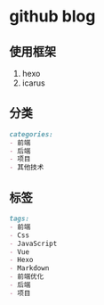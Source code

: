 # github blog

## 使用框架

1. hexo
2. icarus

## 分类
```markdown
categories:
- 前端
- 后端
- 项目
- 其他技术
```

## 标签
```markdown
tags:
- 前端
- Css
- JavaScript
- Vue
- Hexo
- Markdown
- 前端优化
- 后端
- 项目
```
